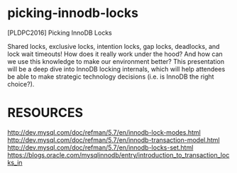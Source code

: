 # picking-innodb-locks
[PLDPC2016] Picking InnoDB Locks

Shared locks, exclusive locks, intention locks, gap locks, deadlocks,
and lock wait timeouts!  How does it really work under the hood?  And
how can we use this knowledge to make our environment better?  This
presentation will be a deep dive into InnoDB locking internals, which
will help attendees be able to make strategic technology decisions (i.e.
is InnoDB the right choice?).

RESOURCES
=========

http://dev.mysql.com/doc/refman/5.7/en/innodb-lock-modes.html
http://dev.mysql.com/doc/refman/5.7/en/innodb-transaction-model.html
http://dev.mysql.com/doc/refman/5.7/en/innodb-locks-set.html
https://blogs.oracle.com/mysqlinnodb/entry/introduction_to_transaction_locks_in
